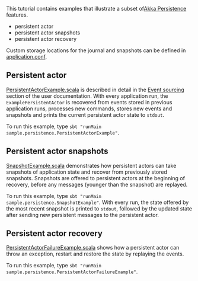 This tutorial contains examples that illustrate a subset of[Akka Persistence](http://doc.akka.io/docs/akka/2.5/scala/persistence.html) features.

- persistent actor
- persistent actor snapshots
- persistent actor recovery

Custom storage locations for the journal and snapshots can be defined in [application.conf](src/main/resources/application.conf).

## Persistent actor

[PersistentActorExample.scala](src/main/scala/sample/persistence/PersistentActorExample.scala) is described in detail in the [Event sourcing](http://doc.akka.io/docs/akka/2.5/scala/persistence.html#event-sourcing) section of the user documentation. With every application run, the `ExamplePersistentActor` is recovered from events stored in previous application runs, processes new commands, stores new events and snapshots and prints the current persistent actor state to `stdout`.

To run this example, type `sbt "runMain sample.persistence.PersistentActorExample"`.

## Persistent actor snapshots

[SnapshotExample.scala](src/main/scala/sample/persistence/SnapshotExample.scala) demonstrates how persistent actors can take snapshots of application state and recover from previously stored snapshots. Snapshots are offered to persistent actors at the beginning of recovery, before any messages (younger than the snapshot) are replayed.

To run this example, type `sbt "runMain sample.persistence.SnapshotExample"`. With every run, the state offered by the most recent snapshot is printed to `stdout`, followed by the updated state after sending new persistent messages to the persistent actor.

## Persistent actor recovery

[PersistentActorFailureExample.scala](src/main/scala/sample/persistence/PersistentActorFailureExample.scala) shows how a persistent actor can throw an exception, restart and restore the state by replaying the events.

To run this example, type `sbt "runMain sample.persistence.PersistentActorFailureExample"`.
